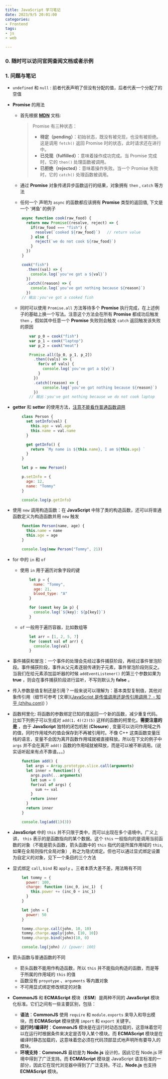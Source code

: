 ```yaml
---
title: JavaScript 学习笔记
date: 2023/9/5 20:01:00
categories:
- Frontend
tags:
- js
- web

---
```



### 0. 随时可以访问官网查阅文档或者示例

### 1. 问题与笔记

- `undefined` 和 `null` : 前者代表声明了但没有分配的值，后者代表一个分配了的空值

- **Promise** 的用法 

	- 首先根据 [**MDN**](https://developer.mozilla.org/zh-CN/docs/Learn/JavaScript/Asynchronous/Promises) 文档: 

		> Promise 有三种状态：
		>
		> - **待定（pending）**：初始状态，既没有被兑现，也没有被拒绝。这是调用 `fetch()` 返回 Promise 时的状态，此时请求还在进行中。
		> - **已兑现（fulfilled）**：意味着操作成功完成。当 Promise 完成时，它的 `then()` 处理函数被调用。
		> - **已拒绝（rejected）**：意味着操作失败。当一个 Promise 失败时，它的 `catch()` 处理函数被调用。

	- 通过 **Promise** 对象传递异步函数运行的结果，对象拥有 `then` , `catch` 等方法 

	- 任何一个 声明为 `async` 的函数都应该拥有 **Promise** 类型的返回值, 下文是一个 ‘烤鱼’ 的例子

    ```javascript
    	async function cook(raw_food) {
          return new Promise((resolve, reject) => {
            if(raw_food === "fish") {
              resolve(`cooked ${raw_food}`)   // return value
            } else {
              reject(`we do not cook ${raw_food}`)
            }
          }) 
        }
    
        cook("fish")
          .then((val) => {
            console.log(`you've got a ${val}`)
          })
          .catch((reason) => {
            console.log(`you've got nothing because ${reason}`)
          })
    	// 输出：you've got a cooked fish
    ```
  
  - 同时可以使用 `Promise.all` 方法等待多个 **Promise** 执行完成，在上述例子的基础上换一个写法。注意这个方法会在所有 **Promise** 都成功后触发 `then` ，假如其中任意一个 **Promise** 失败则会触发 `catch`  返回触发该失败的原因
  
    ```javascript
        var p_0 = cook("fish")
        var p_1 = cook("laptop")
        var p_2 = cook("meat")
    
        Promise.all([p_0, p_1, p_2])
          .then((vals) => {
            for(v of vals) {
              console.log(`you've got a ${v}`)
            }
          })
          .catch((reason) => {
              console.log(`you've got nothing because ${reason}`)
          })
    	// 输出：you've got nothing because we do not cook laptop
    ```


- **getter** 和 **setter** 的使用方法，<u>注意不能看作普通函数调用</u>

    ```javascript
        class Person {
          set setInfo(val) {
            this.age = val.age
            this.name = val.name
          }
    
          get getInfo() {
            return `My name is ${this.name}, I am ${this.age} `
          }
        }
    
        let p = new Person()
    
        p.setInfo = {
          age: 12,
          name: "Tommy"
        }
    
        console.log(p.getInfo)
    ```
    
- 使用 `new` 调用构造函数：在 **JavaScript** 中除了类的构造函数，还可以将普通函数定义为构造函数并用 `new` 触发

    ```javascript
    	function Person(name, age) {
          this.name = name
          this.age = age
        }
    
        console.log(new Person("Tommy", 21))
    ```

- for 中的 `in` 和 `of`

    - 使用 `in` 用于遍历对象字段的键

    	```javascript
    		let p = {
    	      name: "Tommy",
    	      age: 21,
    	      blood_type: "A"
    	    }
    	
    	    for (const key in p) {
    	      console.log(`${key}: ${p[key]}`)
    	    }
    	```
	- `of` 一般用于遍历容器，比如数组等
		
		```javascript
			let arr = [1, 2, 5, 7]
		    for (const val of arr) {
		      console.log(val)
		    }
		```
	
	
	
- 事件捕获和冒泡：一个事件的处理会先经过事件捕获阶段，再经过事件冒泡阶段。事件捕获阶段，事件从父元素逐层传递到子元素，事件冒泡阶段则反之。当我们在给元素添加监听器的时候 `addEventListener()` 的第三个参数如果为 **true** ，则会在事件捕获阶段进行监听，不写则默认为 **false**  。

- 传入参数是值复制还是引用？一般来说可以理解为：基本类型复制值，其他对象传引用（细节可参考 [文章]([JavaScript 是传值调用还是传引用调用？ - 知乎 (zhihu.com)](https://zhuanlan.zhihu.com/p/25314908)) ）

- 函数柯里化: 将函数的参数绑定已知的值返回一个新的函数，减少重复代码。比如下列例子可以生成对 `add(1，4)(2)(5)` 这样的函数的柯里化。**需要注意的是** ，由于 **JavaScript** 独特的闭包机制 (**Closure**) , 变量可以访问作用域之外的值，同时作用域外的值会保存到不再被引用时。不像 C++ 这类函数变量压栈的语言，变量不会因为离开函数作用域就被直接释放。所以在下文的例子中 `args` 并不会在离开 `add()` 函数的作用域就被释放，而是可以被不断调用。(说实话听起来有点不靠谱。。。)

    ```javascript
    	function add() {
          let args = Array.prototype.slice.call(arguments)
          let inner = function() {
            args.push(...arguments)
            let sum = 0
            for(val of args) {
              sum += val
            }
            return inner
          }
          return inner
        }
    
        console.log(add(1)(3))
    ```

- **JavaScript** 中的 `this` 并不只限于类中，而可以出现在多个语境中。广义上讲， `this` 表示的是函数指向的某个数据。这个 `this` 一般指向的是调用当前函数的对象（不能是箭头函数，箭头函数中的 `this` 指代的是所属作用域的 `this`, 如果在全局则指代全局对象）, 称之为隐式绑定。但也可以通过显式绑定设置为自定义的对象，见下一个条目的三个方法

- 显式绑定 `call`,  `bind` 和  `apply` 。三者本质大差不差，用法略有不同

    ``` javascript
    	let tommy = {
          power: 100,
          charge: function (inc_0, inc_1)  {
            this.power += (inc_0 + inc_1)
          }
        }
    
        let john = {
          power: 50
        }
    
        tommy.charge.call(john, 10, 10)
        tommy.charge.apply(john, [10, 10])
        tommy.charge.bind(john)(10, 0)
    
        console.log(john) // {power: 100}
    ```

    

- 箭头函数与普通函数的不同

    - 箭头函数不能用作构造函数，所以 `this` 并不能指向构造的函数，而是等于所属的作用域的 `this` 的值
    - 函数没有 `proyotype` 、`arguments` 等内置对象
    - 不可用显式绑定修改绑定的对象

- **CommonJS** 和 **ECMAScript** 模块（**ESM**）是两种不同的 **JavaScript** 模块化标准。它们之间有一些主要区别，包括：

	- **语法**：**CommonJS** 使用 `require` 和 `module.exports` 来导入和导出模块，而 **ECMAScript** 模块使用 `import` 和 `export` 关键字。
	- **运行时/编译时**：**CommonJS** 模块是在运行时动态加载的，这意味着您可以在运行时根据条件来决定是否导入某个模块。而 **ECMAScript** 模块是在编译时静态加载的，这意味着您必须在代码顶部显式地声明所有要导入的模块。
	- **环境支持**：**CommonJS** 最初是为 **Node.js** 设计的，因此它在 Node.js 环境中得到了广泛支持。而 **ECMAScript** 模块是 JavaScript 语言标准的一部分，因此它在现代浏览器中得到了广泛支持。不过，**Node.js** 也支持 **ECMAScript** 模块。

	

	